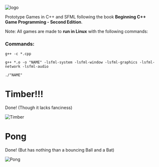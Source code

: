 ![logo](https://user-images.githubusercontent.com/42853022/93912700-75f0b200-fcda-11ea-8583-01787aeed884.png)

Prototype Games in C++ and SFML following the book **Beginning C++ Game Programming - Second Edition**.

Note: All games are made to **run in Linux** with the following commands:

<h3>Commands:</h3>

```g++ -c *.cpp```

```g++ *.o -o "NAME" -lsfml-system -lsfml-window -lsfml-graphics -lsfml-network -lsfml-audio```

```./"NAME"```

<h1>Timber!!!</h1>
Done! (Though it lacks fanciness)

![Timber](https://user-images.githubusercontent.com/42853022/93775415-c1329400-fbf8-11ea-9389-cf0a46f626ec.png)

<h1>Pong</h1>
Done! (But has nothing than a bouncing Ball and a Bat)

![Pong](https://user-images.githubusercontent.com/42853022/93911516-df6fc100-fcd8-11ea-97e2-c4b03b95a0c6.png)
